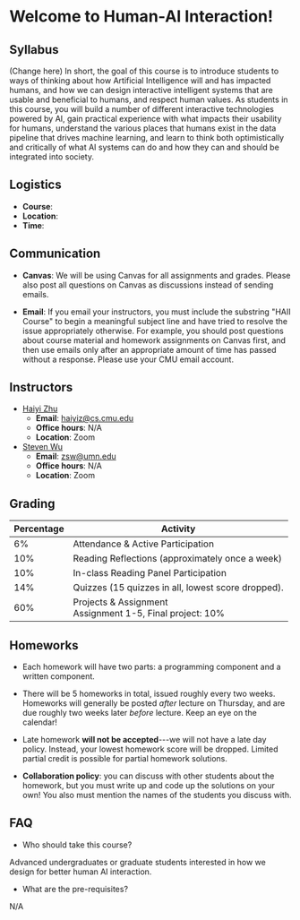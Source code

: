 # Welcome to Human-AI Interaction!

## Syllabus

(Change here) In short, the goal of this course is to introduce students to ways of
thinking about how Artificial Intelligence will and has impacted
humans, and how we can design interactive intelligent systems that are
usable and beneficial to humans, and respect human values. As students
in this course, you will build a number of different interactive
technologies powered by AI, gain practical experience with what
impacts their usability for humans, understand the various places that
humans exist in the data pipeline that drives machine learning, and
learn to think both optimistically and critically of what AI systems
can do and how they can and should be integrated into society.




## Logistics
- **Course**: 
- **Location**: 
- **Time**: 

## Communication

- **Canvas**: We will be using Canvas for all assignments and grades.
Please also post all questions on Canvas as discussions instead of
sending emails.

-  **Email**: If you email your instructors, you must include the
  substring "HAII Course" to begin a meaningful subject line and have
  tried to resolve the issue appropriately otherwise. For example, you
  should post questions about course material and homework assignments
  on Canvas first, and then use emails only after an appropriate
  amount of time has passed without a response. Please use your CMU
  email account.


## Instructors
  - [Haiyi Zhu](https://haiyizhu.com)
	- **Email**: [haiyiz@cs.cmu.edu](mailto:haiyiz@cs.cmu.edu)
    - **Office hours**: N/A
	- **Location**: Zoom
  - [Steven Wu](https://zstevenwu.com)
	- **Email**: [zsw@umn.edu](mailto:zsw@umn.edu)
    - **Office hours**: N/A
	- **Location**: Zoom




## Grading


Percentage | Activity  | 
------|-----|
6% | Attendance & Active Participation|
10%| Reading Reflections (approximately once a week)|
10%| In-class Reading Panel Participation|
14%| Quizzes (15 quizzes in all, lowest score dropped).|
60%| Projects & Assignment <br> Assignment 1-5, Final project: 10%|

## Homeworks

- Each homework will have two parts: a programming component and a
written component.

- There will be 5 homeworks in total, issued roughly every two
weeks. Homeworks will generally be posted *after* lecture on Thursday,
and are due roughly two weeks later *before* lecture.  Keep an eye on
the calendar!

- Late homework **will not be accepted**---we will not have a late day
policy.  Instead, your lowest homework score will be dropped. Limited
partial credit is possible for partial homework solutions.

- **Collaboration policy**: you can discuss with other students about
  the homework, but you must write up and code up the solutions on
  your own! You also must mention the names of the students you
  discuss with.




## FAQ

- Who should take this course?

Advanced undergraduates or graduate students interested in how we design for better human AI interaction. 


- What are the pre-requisites?

N/A


